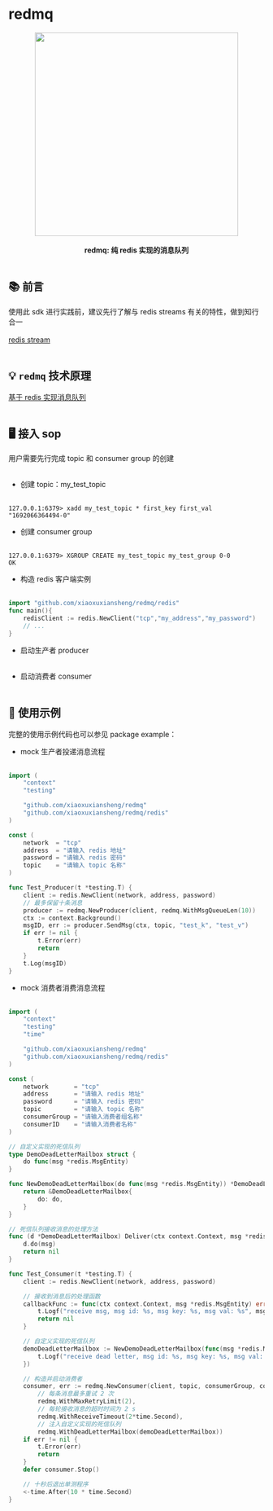 # redmq
<p align="center">
<img src="https://github.com/xiaoxuxiansheng/redmq/img/redmq_frame.png" height="400px/"><br/><br/>
<b>redmq: 纯 redis 实现的消息队列</b>
<br/><br/>
</p>

## 📚 前言
使用此 sdk 进行实践前，建议先行了解与 redis streams 有关的特性，做到知行合一<br/><br/>
<a href="https://redis.io/docs/data-types/streams/">redis stream</a> <br/><br/>

## 💡 `redmq` 技术原理
<a href="https://xxxx">基于 redis 实现消息队列</a> <br/><br/>

## 🖥 接入 sop
用户需要先行完成 topic 和 consumer group 的创建<br/><br/>
- 创建 topic：my_test_topic<br/><br/>
```redis
127.0.0.1:6379> xadd my_test_topic * first_key first_val
"1692066364494-0"
```
- 创建 consumer group<br/><br/>
```redis
127.0.0.1:6379> XGROUP CREATE my_test_topic my_test_group 0-0
OK
```
- 构造 redis 客户端实例<br/><br/>
```go
import "github.com/xiaoxuxiansheng/redmq/redis"
func main(){
    redisClient := redis.NewClient("tcp","my_address","my_password")
    // ...
}
```

- 启动生产者 producer<br/><br/>

- 启动消费者 consumer<br/><br/>

## 🐧 使用示例
完整的使用示例代码也可以参见 package example：
- mock 生产者投递消息流程<br/><br/>
```go
import (
	"context"
	"testing"

	"github.com/xiaoxuxiansheng/redmq"
	"github.com/xiaoxuxiansheng/redmq/redis"
)

const (
	network  = "tcp"
	address  = "请输入 redis 地址"
	password = "请输入 redis 密码"
	topic    = "请输入 topic 名称"
)

func Test_Producer(t *testing.T) {
	client := redis.NewClient(network, address, password)
	// 最多保留十条消息
	producer := redmq.NewProducer(client, redmq.WithMsgQueueLen(10))
	ctx := context.Background()
	msgID, err := producer.SendMsg(ctx, topic, "test_k", "test_v")
	if err != nil {
		t.Error(err)
		return
	}
	t.Log(msgID)
}
```
- mock 消费者消费消息流程<br></br> 
```go
import (
	"context"
	"testing"
	"time"

	"github.com/xiaoxuxiansheng/redmq"
	"github.com/xiaoxuxiansheng/redmq/redis"
)

const (
	network       = "tcp"
	address       = "请输入 redis 地址"
	password      = "请输入 redis 密码"
	topic         = "请输入 topic 名称"
	consumerGroup = "请输入消费者组名称"
	consumerID    = "请输入消费者名称"
)

// 自定义实现的死信队列
type DemoDeadLetterMailbox struct {
	do func(msg *redis.MsgEntity)
}

func NewDemoDeadLetterMailbox(do func(msg *redis.MsgEntity)) *DemoDeadLetterMailbox {
	return &DemoDeadLetterMailbox{
		do: do,
	}
}

// 死信队列接收消息的处理方法
func (d *DemoDeadLetterMailbox) Deliver(ctx context.Context, msg *redis.MsgEntity) error {
	d.do(msg)
	return nil
}

func Test_Consumer(t *testing.T) {
	client := redis.NewClient(network, address, password)

	// 接收到消息后的处理函数
	callbackFunc := func(ctx context.Context, msg *redis.MsgEntity) error {
		t.Logf("receive msg, msg id: %s, msg key: %s, msg val: %s", msg.MsgID, msg.Key, msg.Val)
		return nil
	}

	// 自定义实现的死信队列
	demoDeadLetterMailbox := NewDemoDeadLetterMailbox(func(msg *redis.MsgEntity) {
		t.Logf("receive dead letter, msg id: %s, msg key: %s, msg val: %s", msg.MsgID, msg.Key, msg.Val)
	})

	// 构造并启动消费者
	consumer, err := redmq.NewConsumer(client, topic, consumerGroup, consumerID, callbackFunc,
		// 每条消息最多重试 2 次
		redmq.WithMaxRetryLimit(2),
		// 每轮接收消息的超时时间为 2 s
		redmq.WithReceiveTimeout(2*time.Second),
		// 注入自定义实现的死信队列
		redmq.WithDeadLetterMailbox(demoDeadLetterMailbox))
	if err != nil {
		t.Error(err)
		return
	}
	defer consumer.Stop()

	// 十秒后退出单测程序
	<-time.After(10 * time.Second)
}
```